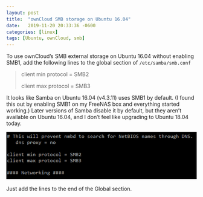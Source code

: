 ```yaml
---
layout: post
title:  "ownCloud SMB storage on Ubuntu 16.04"
date:   2019-11-20 20:33:36 -0600
categories: [linux]
tags: [Ubuntu, ownCloud, smb]
---
```


To use ownCloud’s SMB external storage on Ubuntu 16.04 without enabling SMB1, add the following lines to the global section of `/etc/samba/smb.conf`

> client min protocol = SMB2
> 
> client max protocol = SMB3

It looks like Samba on Ubuntu 16.04 (v4.3.11) uses SMB1 by default. (I found this out by enabling SMB1 on my FreeNAS box and everything started working.) Later versions of Samba disable it by default, but they aren’t available on Ubuntu 16.04, and I don’t feel like upgrading to Ubuntu 18.04 today.

![pic](/assets/2019/11/smb-protocol.png)

Just add the lines to the end of the Global section.
